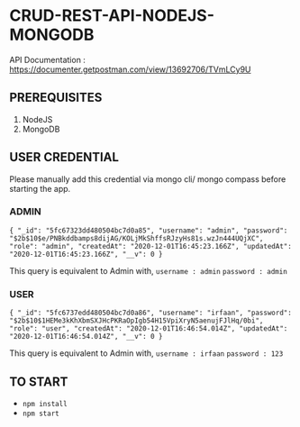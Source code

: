 # CRUD-REST-API-NODEJS-MONGODB

API Documentation : https://documenter.getpostman.com/view/13692706/TVmLCy9U

## PREREQUISITES
1. NodeJS 
2. MongoDB

## USER CREDENTIAL
Please manually add this credential via mongo cli/ mongo compass before starting the app.
### ADMIN
`{
    "_id": "5fc67323dd480504bc7d0a85",
    "username": "admin",
    "password": "$2b$10$e/PNBkddbamps8dijAG/KOLjMkShffsRJzyHs81s.wzJn444UQjXC",
    "role": "admin",
    "createdAt": "2020-12-01T16:45:23.166Z",
    "updatedAt": "2020-12-01T16:45:23.166Z",
    "__v": 0
}`

This query is equivalent to Admin with,
`username : admin`
`password : admin`

### USER
`{
    "_id": "5fc6737edd480504bc7d0a86",
    "username": "irfaan",
    "password": "$2b$10$1HEMe3kKhXbmSXJHcPKRaOpIgb54H15VpiXryN5aenujFJlHq/0bi",
    "role": "user",
    "createdAt": "2020-12-01T16:46:54.014Z",
    "updatedAt": "2020-12-01T16:46:54.014Z",
    "__v": 0
}`

This query is equivalent to Admin with,
`username : irfaan`
`password : 123`

## TO START
* `npm install`
* `npm start`
